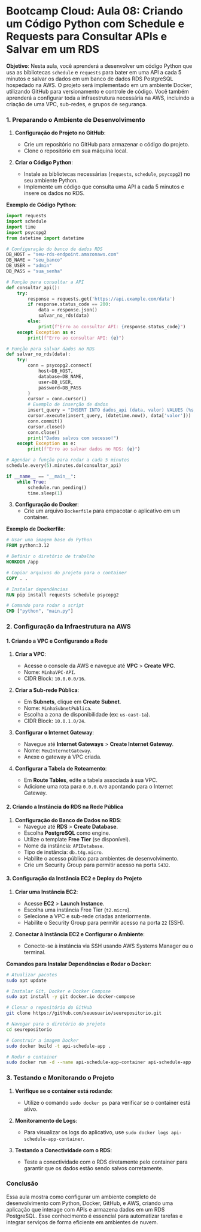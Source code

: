 # **Bootcamp Cloud: Aula 08: Criando um Código Python com Schedule e Requests para Consultar APIs e Salvar em um RDS**

**Objetivo**: Nesta aula, você aprenderá a desenvolver um código Python que usa as bibliotecas `schedule` e `requests` para bater em uma API a cada 5 minutos e salvar os dados em um banco de dados RDS PostgreSQL hospedado na AWS. O projeto será implementado em um ambiente Docker, utilizando GitHub para versionamento e controle de código. Você também aprenderá a configurar toda a infraestrutura necessária na AWS, incluindo a criação de uma VPC, sub-redes, e grupos de segurança.

### **1. Preparando o Ambiente de Desenvolvimento**

1. **Configuração do Projeto no GitHub**:
   - Crie um repositório no GitHub para armazenar o código do projeto.
   - Clone o repositório em sua máquina local.

2. **Criar o Código Python**:
   - Instale as bibliotecas necessárias (`requests`, `schedule`, `psycopg2`) no seu ambiente Python.
   - Implemente um código que consulta uma API a cada 5 minutos e insere os dados no RDS.

**Exemplo de Código Python**:

```python
import requests
import schedule
import time
import psycopg2
from datetime import datetime

# Configuração do banco de dados RDS
DB_HOST = "seu-rds-endpoint.amazonaws.com"
DB_NAME = "seu_banco"
DB_USER = "admin"
DB_PASS = "sua_senha"

# Função para consultar a API
def consultar_api():
    try:
        response = requests.get('https://api.example.com/data')
        if response.status_code == 200:
            data = response.json()
            salvar_no_rds(data)
        else:
            print(f"Erro ao consultar API: {response.status_code}")
    except Exception as e:
        print(f"Erro ao consultar API: {e}")

# Função para salvar dados no RDS
def salvar_no_rds(data):
    try:
        conn = psycopg2.connect(
            host=DB_HOST,
            database=DB_NAME,
            user=DB_USER,
            password=DB_PASS
        )
        cursor = conn.cursor()
        # Exemplo de inserção de dados
        insert_query = "INSERT INTO dados_api (data, valor) VALUES (%s, %s)"
        cursor.execute(insert_query, (datetime.now(), data['valor']))
        conn.commit()
        cursor.close()
        conn.close()
        print("Dados salvos com sucesso!")
    except Exception as e:
        print(f"Erro ao salvar dados no RDS: {e}")

# Agendar a função para rodar a cada 5 minutos
schedule.every(5).minutes.do(consultar_api)

if __name__ == "__main__":
    while True:
        schedule.run_pending()
        time.sleep(1)
```

3. **Configuração do Docker**:
   - Crie um arquivo `Dockerfile` para empacotar o aplicativo em um container.

**Exemplo de Dockerfile**:

```Dockerfile
# Usar uma imagem base do Python
FROM python:3.12

# Definir o diretório de trabalho
WORKDIR /app

# Copiar arquivos do projeto para o container
COPY . .

# Instalar dependências
RUN pip install requests schedule psycopg2

# Comando para rodar o script
CMD ["python", "main.py"]
```

### **2. Configuração da Infraestrutura na AWS**

#### **1. Criando a VPC e Configurando a Rede**

1. **Criar a VPC**:
   - Acesse o console da AWS e navegue até **VPC** > **Create VPC**.
   - Nome: `MinhaVPC-API`.
   - CIDR Block: `10.0.0.0/16`.

2. **Criar a Sub-rede Pública**:
   - Em **Subnets**, clique em **Create Subnet**.
   - Nome: `MinhaSubnetPublica`.
   - Escolha a zona de disponibilidade (ex: `us-east-1a`).
   - CIDR Block: `10.0.1.0/24`.

3. **Configurar o Internet Gateway**:
   - Navegue até **Internet Gateways** > **Create Internet Gateway**.
   - Nome: `MeuInternetGateway`.
   - Anexe o gateway à VPC criada.

4. **Configurar a Tabela de Roteamento**:
   - Em **Route Tables**, edite a tabela associada à sua VPC.
   - Adicione uma rota para `0.0.0.0/0` apontando para o Internet Gateway.

#### **2. Criando a Instância do RDS na Rede Pública**

1. **Configuração do Banco de Dados no RDS**:
   - Navegue até **RDS** > **Create Database**.
   - Escolha **PostgreSQL** como engine.
   - Utilize o template **Free Tier** (se disponível).
   - Nome da instância: `APIDatabase`.
   - Tipo de instância: `db.t4g.micro`.
   - Habilite o acesso público para ambientes de desenvolvimento.
   - Crie um Security Group para permitir acesso na porta `5432`.

#### **3. Configuração da Instância EC2 e Deploy do Projeto**

1. **Criar uma Instância EC2**:
   - Acesse **EC2** > **Launch Instance**.
   - Escolha uma instância Free Tier (`t2.micro`).
   - Selecione a VPC e sub-rede criadas anteriormente.
   - Habilite o Security Group para permitir acesso na porta `22` (SSH).

2. **Conectar à Instância EC2 e Configurar o Ambiente**:
   - Conecte-se à instância via SSH usando AWS Systems Manager ou o terminal.

**Comandos para Instalar Dependências e Rodar o Docker**:

```bash
# Atualizar pacotes
sudo apt update

# Instalar Git, Docker e Docker Compose
sudo apt install -y git docker.io docker-compose

# Clonar o repositório do GitHub
git clone https://github.com/seuusuario/seurepositorio.git

# Navegar para o diretório do projeto
cd seurepositorio

# Construir a imagem Docker
sudo docker build -t api-schedule-app .

# Rodar o container
sudo docker run -d --name api-schedule-app-container api-schedule-app
```

### **3. Testando e Monitorando o Projeto**

1. **Verifique se o container está rodando**:
   - Utilize o comando `sudo docker ps` para verificar se o container está ativo.

2. **Monitoramento de Logs**:
   - Para visualizar os logs do aplicativo, use `sudo docker logs api-schedule-app-container`.

3. **Testando a Conectividade com o RDS**:
   - Teste a conectividade com o RDS diretamente pelo container para garantir que os dados estão sendo salvos corretamente.

### **Conclusão**

Essa aula mostra como configurar um ambiente completo de desenvolvimento com Python, Docker, GitHub, e AWS, criando uma aplicação que interage com APIs e armazena dados em um RDS PostgreSQL. Esse conhecimento é essencial para automatizar tarefas e integrar serviços de forma eficiente em ambientes de nuvem.


